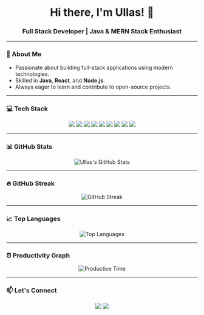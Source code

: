 <h1 align="center">Hi there, I'm Ullas! 👋</h1>
<h3 align="center">Full Stack Developer | Java & MERN Stack Enthusiast</h3>

---

### 🚀 About Me
- Passionate about building full-stack applications using modern technologies.
- Skilled in **Java**, **React**, and **Node.js**.
- Always eager to learn and contribute to open-source projects.

---

### 💻 Tech Stack

<p align="center">
  <img src="https://img.shields.io/badge/HTML5-E34F26?style=for-the-badge&logo=html5&logoColor=white" />
  <img src="https://img.shields.io/badge/CSS3-1572B6?style=for-the-badge&logo=css3&logoColor=white" />
  <img src="https://img.shields.io/badge/JavaScript-F7DF1E?style=for-the-badge&logo=javascript&logoColor=black" />
  <img src="https://img.shields.io/badge/ReactJS-61DAFB?style=for-the-badge&logo=react&logoColor=black" />
  <img src="https://img.shields.io/badge/Node.js-339933?style=for-the-badge&logo=node.js&logoColor=white" />
  <img src="https://img.shields.io/badge/Express.js-000000?style=for-the-badge&logo=express&logoColor=white" />
  <img src="https://img.shields.io/badge/Java-007396?style=for-the-badge&logo=java&logoColor=white" />
  <img src="https://img.shields.io/badge/SQL-4479A1?style=for-the-badge&logo=postgresql&logoColor=white" />
  <img src="https://img.shields.io/badge/MongoDB-47A248?style=for-the-badge&logo=mongodb&logoColor=white" />
</p>

---

### 📊 GitHub Stats

<p align="center">
  <img src="https://github-readme-stats.vercel.app/api?username=Ullas2003&show_icons=true&theme=radical" alt="Ullas's GitHub Stats" />
</p>

---

### 🔥 GitHub Streak

<p align="center">
  <img src="https://github-readme-streak-stats.herokuapp.com/?user=Ullas2003&theme=radical" alt="GitHub Streak" />
</p>

---

### 📈 Top Languages

<p align="center">
  <img src="https://github-readme-stats.vercel.app/api/top-langs/?username=Ullas2003&layout=compact&theme=radical" alt="Top Languages" />
</p>

---

### ⏰ Productivity Graph

<p align="center">
  <img src="https://github-profile-summary-cards.vercel.app/api/cards/productive-time?username=Ullas2003&theme=radical" alt="Productive Time" />
</p>

---

### 📫 Let's Connect

<p align="center">
  <a href="https://www.linkedin.com/in/ullas2003/"><img src="https://img.shields.io/badge/LinkedIn-0A66C2?style=for-the-badge&logo=linkedin&logoColor=white" /></a>
  <a href="mailto:ullas.dev2003@gmail.com"><img src="https://img.shields.io/badge/Gmail-D14836?style=for-the-badge&logo=gmail&logoColor=white" /></a>
</p>